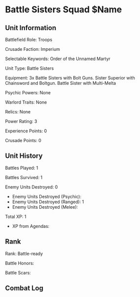 Battle Sisters Squad $Name
====

Unit Information
----

Battlefield Role: Troops

Crusade Faction: Imperium

Selectable Keywords: Order of the Unnamed Martyr

Unit Type: Battle Sisters

Equipment: 3x Battle Sisters with Bolt Guns. Sister Superior with Chainsword and Boltgun. Battle Sister with Multi-Melta

Psychic Powers: None

Warlord Traits: None

Relics: None

Power Rating: 3

Experience Points: 0

Crusade Points: 0


Unit History
---
Battles Played: 1

Battles Survived: 1

Enemy Units Destroyed: 0
* Enemy Units Destroyed (Psychic):
* Enemy Units Destroyed (Ranged): 1
* Enemy Units Destroyed (Melee):

Total XP: 1
* XP from Agendas:

Rank
----
Rank: Battle-ready

Battle Honors:


Battle Scars:


Combat Log
---
